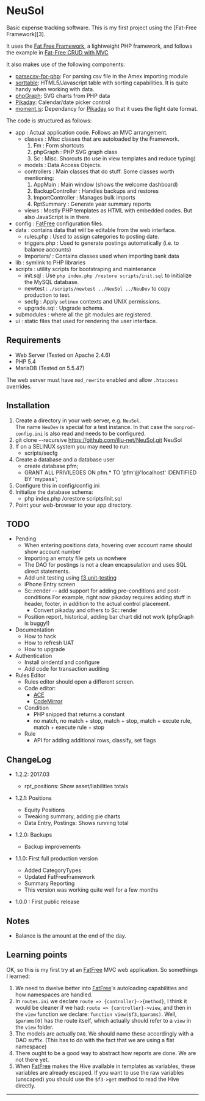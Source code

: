 # NeuSol

Basic expense tracking software.  This is my first project using the [Fat-Free Framework][3].

It uses the [Fat Free Framework][f3], a lightweight PHP framework, and follows the example in [Fat-Free CRUD with MVC][f3crud]

It also makes use of the following components:

- [parsecsv-for-php][parsecsv]: For parsing csv file in the Amex importing module
- [sorttable][sorttable]: HTML5/Javascript table with sorting capabilities.  It is quite handy
  when working with data.
- [phpGraph][phpgraph]: SVG charts from PHP data
- [Pikaday][pikaday]: Calendar/date picker control
- [moment.js][moment]: Dependancy for [Pikaday][pikaday] so that it uses the fight date format.

The code is structured as follows:

- app : Actual application code.  Follows an MVC arrangement.
  - classes : Misc classes that are autoloaded by the Framework.
    1. Fm : Form shortcuts
    2. phpGraph : PHP SVG graph class
    3. Sc : Misc. Shorcuts (to use in view templates and reduce typing)
  - models : Data Access Objects.
  - controllers : Main classes that do stuff.  Some classes worth mentioning:
    1. AppMain : Main window (shows the welcome dashboard)
    2. BackupController : Handles backups and restores
    3. ImportController : Manages bulk imports
    4. RptSummary : Generate year summary reports
  - views : Mostly PHP templates as HTML with embedded <?= PHP ?> codes.  But also JavaScript is 
    in there.
- config : [FatFree][f3] configuration files.
- data : contains data that will be editable from the web interface.
  - rules.php : Used to assign categories to posting date.
  - triggers.php : Used to generate postings automatically (i.e. to balance accounts)
  - Importers/ : Contains classes used when importing bank data
- lib : symlink to PHP libraries
- scripts : utility scripts for bootstraping and maintenance
  - init.sql : Use `php index.php /restore scripts/init.sql` to initialize the MySQL database.
  - newtest : `./scripts/newtest ../NeuSol ../NeuDev` to copy production to test.
  - secfg : Apply `selinux` contexts and UNIX permissions.
  - upgrade.sql : Upgrade schema.
- submodules : where all the git modules are registered.
- ui : static files that used for rendering the user interface.

## Requirements

- Web Server (Tested on Apache 2.4.6)
- PHP 5.4
- MariaDB (Tested on 5.5.47)

The web server must have `mod_rewrite` enabled and allow `.htaccess` overrides.

## Installation

1. Create a directory in your web server, e.g. `NeuSol`.  
   The name `NeuDev` is special for a test instance.  In that case the
   `nonprod-config.ini` is also read and needs to be configured.
2. git clone --recursive https://github.com/iliu-net/NeuSol.git NeuSol
3. If on a SELINUX system you may need to run:
   - scripts/secfg
4. Create a database and a database user
   - create database pfm;
   - GRANT ALL PRIVILEGES ON pfm.* TO 'pfm'@'localhost' IDENTIFIED BY 'mypass';
5. Configure this in config/config.ini
6. Initialize the database schema:
   - php index.php /orestore scripts/init.sql
7. Point your web-browser to your app directory.

## TODO

- Pending
  - When entering positions data, hovering over account name should show account number
  - Importing an empty file gets us nowhere
  - The DAO for postings is not a clean encapsulation and uses SQL direct statements.
  - Add unit testing using [f3 unit-testing][f3testing]
  - iPhone Entry screen
  - Sc::render -- add support for adding pre-conditions and post-conditions
    For example, right now pikaday requires adding stuff in header, footer, in addition
    to the actual control placement.
    - Convert pikaday and others to Sc::render
  - Position report, historical, adding bar chart did not work (phpGraph is buggy!)
- Documentation
  - How to hack
  - How to refresh UAT
  - How to upgrade
- Authentication
  - Install oindentd and configure
  - Add code for transaction auditing
- Rules Editor
  - Rules editor should open a different screen.
  - Code editor:
    - [ACE](https://ace.c9.io/#nav=about)
    - [CodeMirror](https://codemirror.net/)
  - Condition
    - PHP snipped that returns a constant
    - no match, no match + stop, match + stop, match + excute rule, match + execute rule + stop
  - Rule
    - API for adding additional rows, classify, set flags

## ChangeLog

- 1.2.2: 2017.03
  - rpt_positions: Show asset/liabilities totals

- 1.2.1: Positions
  - Equity Positions
  - Tweaking summary, adding pie charts
  - Data Entry, Postings: Shows running total
- 1.2.0: Backups
  - Backup improvements
- 1.1.0: First full production version
  - Added CategoryTypes
  - Updated FatFreeFramework
  - Summary Reporting
  - This version was working quite well for a few months
- 1.0.0 : First public release

## Notes

- Balance is the amount at the end of the day.

## Learning points

OK, so this is my first try at an [FatFree][f3] MVC web application.  So somethings I learned:

1. We need to dwelve better into [FatFree][f3]'s autoloading capabilities and how namespaces
   are handled.
2. In `routes.ini` we declare `route => {controller}->{method}`, I think it would be cleaner
   if we had: `route => {controller}->view`, and then in the `view` function we declare:
   `function view($f3,$params)`.  Well, `$params[0]` has the route itself, which actually should
   refer to a `view` in the `view` folder.
3. The models are actually `DAO`.  We should name these accordingly with a DAO suffix.
   (This has to do with the fact that we are using a flat namespace)
4. There ought to be a good way to abstract how reports are done.  We are not there yet.
5. When [FatFree][f3] makes the Hive available in templates as variables, these variables are
   already escaped.  If you want to use the raw variables (unscaped) you should use the `$f3->get`
   method to read the Hive directly.

* * *

   [f3]: http://fatfreeframework.com/home
   [f3testing]: http://fatfreeframework.com/unit-testing
   [f3crud]: https://foysalmamun.wordpress.com/2013/03/27/fat-free-crud-with-mvc-tutorial/
   [moment]: https://github.com/moment/moment
   [parsecsv]: https://github.com/parsecsv/parsecsv-for-php
   [phpgraph]: https://github.com/jerrywham/phpGraph
   [pikaday]: https://github.com/dbushell/Pikaday
   [sorttable]: https://github.com/stuartlangridge/sorttable
